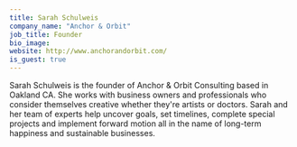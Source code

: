 ```yaml
---
title: Sarah Schulweis
company_name: "Anchor & Orbit"
job_title: Founder
bio_image:
website: http://www.anchorandorbit.com/
is_guest: true
---
```


Sarah Schulweis is the founder of Anchor & Orbit Consulting based in Oakland CA. She works with business owners and professionals who consider themselves creative whether they're artists or doctors. Sarah and her team of experts help uncover goals, set timelines, complete special projects and implement forward motion all in the name of long-term happiness and sustainable businesses.
